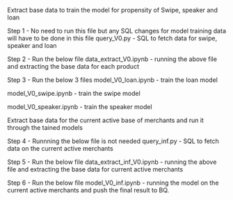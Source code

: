 Extract base data to train the model for propensity of Swipe, speaker and loan


Step 1 - No need to run this file but any SQL changes for model training data will have to be done in this file
query_V0.py - SQL to fetch data for swipe, speaker and loan

Step 2 - Run the below file
data_extract_V0.ipynb - running the above file and extracting the base data for each product

Step 3 - Run the below 3 files
model_V0_loan.ipynb - train the loan model

model_V0_swipe.ipynb - train the swipe model

model_V0_speaker.ipynb - train the speaker model


Extract base data for the current active base of merchants and run it through the tained models


Step 4 - Runnning the below file is not needed
query_inf.py - SQL to fetch data on the current active merchants

Step 5 - Run the below file
data_extract_inf_V0.ipynb - running the above file and extracting the base data for current active merchants

Step 6 - Run the below file
model_V0_inf.ipynb - running the model on the current active merchants and push the final result to BQ.
